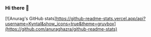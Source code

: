 ### Hi there 👋

[![Anurag's GitHub stats]https://github-readme-stats.vercel.app/api?username=Kyntal&show_icons=true&theme=gruvbox](https://github.com/anuraghazra/github-readme-stats)

<!--
**Kyntal/Kyntal** is a ✨ _special_ ✨ repository because its `README.md` (this file) appears on your GitHub profile.

Here are some ideas to get you started:

- 🔭 I’m currently working on ...
- 🌱 I’m currently learning ...
- 👯 I’m looking to collaborate on ...
- 🤔 I’m looking for help with ...
- 💬 Ask me about ...
- 📫 How to reach me: ...
- 😄 Pronouns: ...
- ⚡ Fun fact: ...
-->
